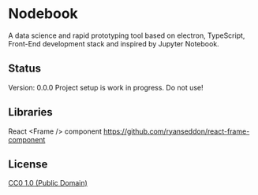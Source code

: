# Nodebook

A data science and rapid prototyping tool based on electron, TypeScript, Front-End development stack and inspired by Jupyter Notebook.

## Status
Version: 0.0.0
Project setup is work in progress. Do not use!

## Libraries
React &lt;Frame /&gt; component
https://github.com/ryanseddon/react-frame-component

## License

[CC0 1.0 (Public Domain)](LICENSE.md)
